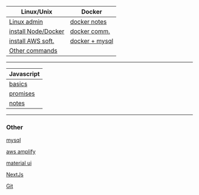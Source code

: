 | Linux/Unix | Docker |  
| --------------- | --------------- |  
| [Linux admin](unix/admin.md) | [docker notes](docker/docker.md) |  
| [install Node/Docker](unix/install.md) | [docker comm.](docker/docker.md) |  
| [install AWS soft.](unix/install-aws.md) | [docker + mysql ](docker/docker-mysql.md) |  
| [Other commands](unix/others.md) |  |  
  
  
***  
  
| Javascript |  
| --------------- |  
| [basics](js/js.md) |  
| [promises](js/js-promises.md) |  
| [notes](js/js-notes.md) |  
  
***  
  
  
  
### Other  
  
[mysql](mysql/mysql.md)  
  
[aws amplify](aws/install-amp-aws.md)  
  
[material ui ](materialui/material-ui.md)  
  
[NextJs ](nextjs/nextjs.md)

[Git](git/git.md)